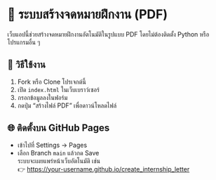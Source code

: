 # 📄 ระบบสร้างจดหมายฝึกงาน (PDF)

เว็บแอปนี้ช่วยสร้างจดหมายฝึกงานอัตโนมัติในรูปแบบ PDF โดยไม่ต้องติดตั้ง Python หรือโปรแกรมอื่น ๆ

## 🔧 วิธีใช้งาน
1. Fork หรือ Clone โปรเจกต์นี้
2. เปิด `index.html` ในเว็บเบราว์เซอร์
3. กรอกข้อมูลลงในฟอร์ม
4. กดปุ่ม “สร้างไฟล์ PDF” เพื่อดาวน์โหลดไฟล์

## 🌐 ติดตั้งบน GitHub Pages
- เข้าไปที่ Settings → Pages
- เลือก Branch `main` แล้วกด Save  
ระบบจะเผยแพร่หน้าเว็บอัตโนมัติ เช่น  
👉 https://your-username.github.io/create_internship_letter

